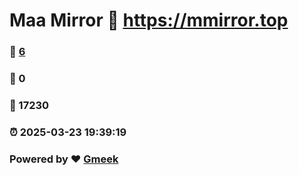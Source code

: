# Maa Mirror :link: https://mmirror.top 
### :page_facing_up: [6](https://mmirror.top/tag.html) 
### :speech_balloon: 0 
### :hibiscus: 17230 
### :alarm_clock: 2025-03-23 19:39:19 
### Powered by :heart: [Gmeek](https://github.com/Meekdai/Gmeek)
